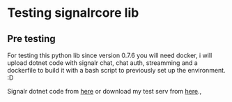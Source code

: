 # Testing signalrcore lib

## Pre testing

For testing this python lib since version 0.7.6 you will need docker,
i will upload dotnet code with signalr chat, chat auth, streamming and a dockerfile
to build it with a bash script to previously set up the environment. :D 

Signalr dotnet code from [here](https://codeload.github.com/aspnet/Docs/zip/master) or download my test serv from [here](https://github.com/mandrewcito/signalrcore-containertestservers).,